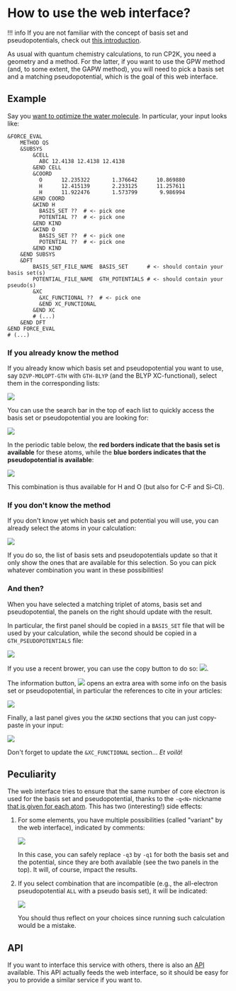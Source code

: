# How to use the web interface?

!!! info
    If you are not familiar with the concept of basis set and pseudopotentials, check out [this introduction](basis_sets_and_pseudos.md).


As usual with quantum chemistry calculations, to run CP2K, you need a geometry and a method.
For the latter, if you want to use the GPW method (and, to some extent, the GAPW method), you will need to pick a basis set and a matching pseudopotential, which is the goal of this web interface.

## Example

Say you [want to optimize the water molecule](https://www.cp2k.org/howto:geometry_optimisation).
In particular, your input looks like:

```
&FORCE_EVAL
    METHOD QS
    &SUBSYS
        &CELL
          ABC 12.4138 12.4138 12.4138
        &END CELL
        &COORD
          O      12.235322       1.376642      10.869880
          H      12.415139       2.233125      11.257611
          H      11.922476       1.573799       9.986994
        &END COORD
        &KIND H
          BASIS_SET ??  # <- pick one
          POTENTIAL ??  # <- pick one
        &END KIND
        &KIND O
          BASIS_SET ??  # <- pick one
          POTENTIAL ??  # <- pick one
        &END KIND
    &END SUBSYS
    &DFT
        BASIS_SET_FILE_NAME  BASIS_SET      # <- should contain your basis set(s)
        POTENTIAL_FILE_NAME  GTH_POTENTIALS # <- should contain your pseudo(s)
        &XC
          &XC_FUNCTIONAL ??  # <- pick one
          &END XC_FUNCTIONAL
        &END XC
        # (...)
    &END DFT
&END FORCE_EVAL
# (...)
```

### If you already know the method

If you already know which basis set and pseudopotential you want to use, say `DZVP-MOLOPT-GTH` with `GTH-BLYP` (and the BLYP XC-functional), select them in the corresponding lists:

![](../images/webserver_pick_bs_pseudo.jpg)

You can use the search bar in the top of each list to quickly access the basis set or pseudopotential you are looking for:

![](../images/webserver_search.jpg)

In the periodic table below, the **red borders indicate that the basis set is available** for these atoms, while the **blue borders indicates that the pseudopotential is available**:

![](../images/webserver_pt_selected.jpg)

This combination is thus available for H and O (but also for C-F and Si-Cl).

### If you don't know the method

If you don't know yet which basis set and potential you will use, you can already select the atoms in your calculation:

![](../images/webserver_pt_atoms_selected.jpg)

If you do so, the list of basis sets and pseudopotentials update so that it only show the ones that are available for this selection.
So you can pick whatever combination you want in these possibilities!

### And then?

When you have selected a matching triplet of atoms, basis set and pseudopotential, the panels on the right should update with the result.

In particular, the first panel should be copied in a `BASIS_SET` file that will be used by your calculation, while the second should be copied in a `GTH_PSEUDOPOTENTIALS` file:

![](../images/webserver_panels.jpg)

If you use a recent brower, you can use the copy button to do so: ![](../images/webserver_copy_btn.jpg).

The information button, ![](../images/webserver_info_btn.jpg) opens an extra area with some info on the basis set or pseudopotential, in particular the references to cite in your articles:

![](../images/webserver_info_area.jpg)

Finally, a last panel gives you the `&KIND` sections that you can just copy-paste in your input:

![](../images/webserver_kind_panel.jpg)

Don't forget to update the `&XC_FUNCTIONAL` section... *Et voilà*!

## Peculiarity

The web interface tries to ensure that the same number of core electron is used for the basis set and pseudopotential, thanks to the `-q<N>` nickname [that is given for each atom](basis_sets_and_pseudos.md#pairing-gth-pseudopotentials-with-basis-sets).
This has two (interesting!) side effects:

1. For some elements, you have multiple possibilities (called "variant" by the web interface), indicated by comments:
     
    ![](../images/webserver_kind_panel_multiple.jpg)

    In this case, you can safely replace `-q3` by `-q1` for both the basis set and the potential, since they are both available (see the two panels in the top). It will, of course, impact the results.

2. If you select combination that are incompatible (e.g., the all-electron pseudopotential `ALL` with a pseudo basis set), it will be indicated:

     ![](../images/webserver_kind_panel_err.jpg)

     You should thus reflect on your choices since running such calculation would be a mistake.

## API

If you want to interface this service with others, there is also an [API](api.md) available.
This API actually feeds the web interface, so it should be easy for you to provide a similar service if you want to.
